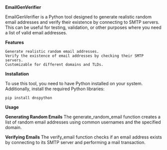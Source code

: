 **EmailGenVerifier**

EmailGenVerifier is a Python tool designed to generate realistic random email addresses and verify their existence by connecting to SMTP servers. This can be useful for testing, validation, or other purposes where you need a list of valid email addresses.

**Features**

    Generate realistic random email addresses.
    Verify the existence of email addresses by checking their SMTP servers.
    Customizable for different domains and TLDs.

**Installation**

To use this tool, you need to have Python installed on your system. Additionally, install the required Python libraries:
    
    pip install dnspython

**Usage**

**Generating Random Emails**
The generate_random_email function creates a list of random email addresses using common usernames and the specified domain.

**Verifying Emails**
The verify_email function checks if an email address exists by connecting to its SMTP server and performing a mail transaction.
